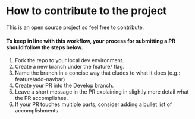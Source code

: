 # How to contribute to the project

This is an open source project so feel free to contribute.

#### To keep in line with this workflow, your process for submitting a PR should follow the steps below.

1. Fork the repo to your local dev environment.
1. Create a new branch under the feature/ flag.
1. Name the branch in a concise way that eludes to what it does (e.g.: feature/add-navbar)
1. Create your PR into the Develop branch.
1. Leave a short message in the PR explaining in slightly more detail what the PR accomplishes.
1. If your PR touches multiple parts, consider adding a bullet list of accomplishments.
